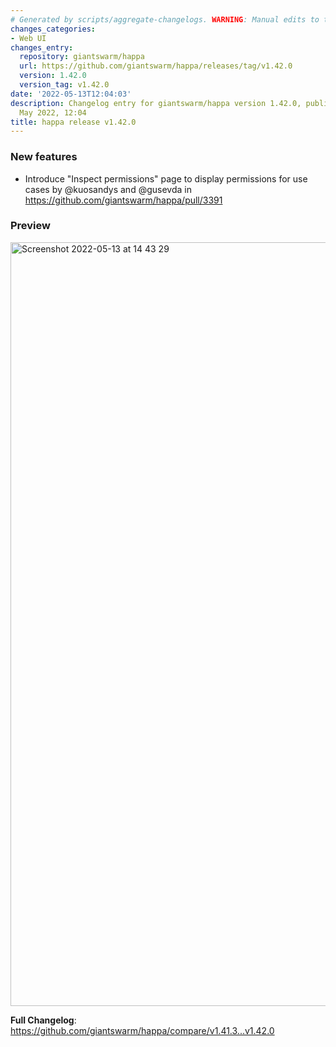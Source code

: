```yaml
---
# Generated by scripts/aggregate-changelogs. WARNING: Manual edits to this files will be overwritten.
changes_categories:
- Web UI
changes_entry:
  repository: giantswarm/happa
  url: https://github.com/giantswarm/happa/releases/tag/v1.42.0
  version: 1.42.0
  version_tag: v1.42.0
date: '2022-05-13T12:04:03'
description: Changelog entry for giantswarm/happa version 1.42.0, published on 13
  May 2022, 12:04
title: happa release v1.42.0
---
```


### New features

* Introduce "Inspect permissions" page to display permissions for use cases by @kuosandys and @gusevda in https://github.com/giantswarm/happa/pull/3391

### Preview
<img width="1222" alt="Screenshot 2022-05-13 at 14 43 29" src="https://user-images.githubusercontent.com/445309/168276539-07d568e4-1351-47af-9002-feba08f2b968.png">

**Full Changelog**: https://github.com/giantswarm/happa/compare/v1.41.3...v1.42.0
